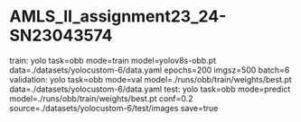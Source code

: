 # AMLS_II_assignment23_24-SN23043574
train: yolo task=obb mode=train model=yolov8s-obb.pt data=./datasets/yolocustom-6/data.yaml epochs=200 imgsz=500 batch=6
validation: yolo task=obb mode=val model=./runs/obb/train/weights/best.pt data=./datasets/yolocustom-6/data.yaml
test: yolo task=obb mode=predict model=./runs/obb/train/weights/best.pt conf=0.2 source=./datasets/yolocustom-6/test/images save=true


